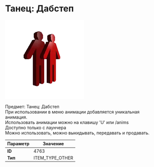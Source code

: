 # Танец: Дабстеп

![Item Image](../img/4763.webp?raw=true)

Предмет: Танец: Дабстеп<br>При использовании в меню анимации добавляется уникальная анимация.<br>Использовать анимации можно на клавишу 'U' или /anims<br>Доступно только с лаунчера<br>Можно использовать, можно выкидывать, передавать и продавать.


| Параметр | Значение |
|----------|----------|
| **ID** | 4763 |
| **Тип** | ITEM_TYPE_OTHER |


